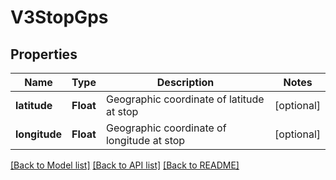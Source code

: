 # V3StopGps

## Properties
Name | Type | Description | Notes
------------ | ------------- | ------------- | -------------
**latitude** | **Float** | Geographic coordinate of latitude at stop | [optional] 
**longitude** | **Float** | Geographic coordinate of longitude at stop | [optional] 

[[Back to Model list]](../README.md#documentation-for-models) [[Back to API list]](../README.md#documentation-for-api-endpoints) [[Back to README]](../README.md)


